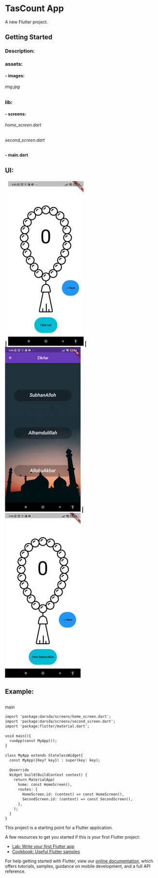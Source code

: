 # TasCount App

A new Flutter project.

## Getting Started

### Description:

### assets:
####   - images: 
######        img.jpg
### lib: 
####   - screens:
######        home_screen.dart 
######        second_screen.dart 
####   - main.dart

## UI:
### | <img src="assets/images/Screenshot_2022-05-18-00-45-14-384_com.example.darsda.jpg" width="250"> | <img src="assets/images/Screenshot_2022-05-18-00-45-22-244_com.example.darsda.jpg" width="250"> | <img src="assets/images/Screenshot_2022-05-18-00-45-19-233_com.example.darsda.jpg" width="250">

## Example:
## 
main
```
import 'package:darsda/screens/home_screen.dart';
import 'package:darsda/screens/second_screen.dart';
import 'package:flutter/material.dart';

void main(){
  runApp(const MyApp());
}

class MyApp extends StatelessWidget{
  const MyApp({Key? key}) : super(key: key);

  @override
  Widget build(BuildContext context) {
    return MaterialApp(
      home: const HomeScreen(),
      routes: {
        HomeScreen.id: (context) => const HomeScreen(),
        SecondScreen.id: (context) => const SecondScreen(),
      },
    );
  }
}

```





This project is a starting point for a Flutter application.

A few resources to get you started if this is your first Flutter project:

- [Lab: Write your first Flutter app](https://flutter.dev/docs/get-started/codelab)
- [Cookbook: Useful Flutter samples](https://flutter.dev/docs/cookbook)

For help getting started with Flutter, view our
[online documentation](https://flutter.dev/docs), which offers tutorials,
samples, guidance on mobile development, and a full API reference.
